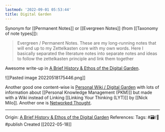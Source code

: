 ```yaml
---
lastmod: '2022-09-01 05:53:44'
title: Digital Garden
---
```


Synonym for [[Permanent Notes]] or [[Evergreen Notes]] (from [[Taxonomy of note types]]):
>  Evergreen / Permanent Notes. These are my long-running notes that will end up to my Zettelkasten core with my own words. Here I basically separated the literature notes into separate notes and ideas to follow the zettelkasten principle and link them together

Awesome write-up in [A Brief History & Ethos of the Digital Garden](https://maggieappleton.com/garden-history).


![[Pasted image 20220518175446.png]]


Another good one content-wise is [Personal Wiki / Digital Garden](https://strikingloo.github.io/wiki/) with lots of information about [[Personal Knowledge Management (PKM)]] but made with a Wiki instead of Linking [[Linking Your Thinking (LYT)]] by [[Nick Milo]]. Another one is [Networked Thought](https://jzhao.xyz/posts/networked-thought/).

---
Origin: [A Brief History & Ethos of the Digital Garden](https://maggieappleton.com/garden-history) 
References: 
Tags: #🗃/🌻 #publish 
Created [[2022-05-18]]
